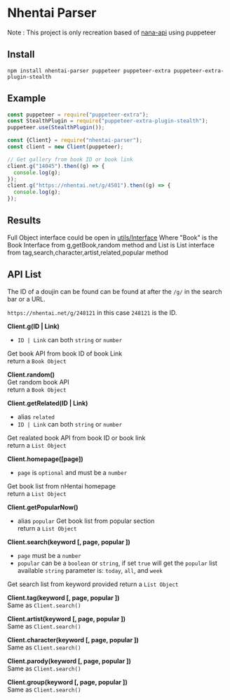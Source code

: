 # Nhentai Parser

Note : This project is only recreation based of [nana-api](https://github.com/nikkozu/nana-api) using puppeteer


## Install

```
npm install nhentai-parser puppeteer puppeteer-extra puppeteer-extra-plugin-stealth
```

## Example

```js
const puppeteer = require("puppeteer-extra");
const StealthPlugin = require("puppeteer-extra-plugin-stealth");
puppeteer.use(StealthPlugin());

const {Client} = require("nhentai-parser");
const client = new Client(puppeteer);

// Get gallery from book ID or book link
client.g("14045").then((g) => {
  console.log(g);
});
client.g("https://nhentai.net/g/4501").then((g) => {
  console.log(g);
});
```

## Results

Full Object interface could be open in [utils/Interface](https://github.com/MoonLGH/nHentParser/blob/main/src/utils/interfaces.ts)
Where "Book" is the Book Interface from g,getBook,random method
and List is List interface from tag,search,character,artist,related,popular method

## API List

The ID of a doujin can be found can be found at after the `/g/` in the search bar or a URL.

`https://nhentai.net/g/248121` in this case `248121` is the ID.

**Client.g(ID | Link)**

- `ID | Link` can both `string` or `number`

Get book API from book ID of book Link  
return a `Book Object`

**Client.random()**  
Get random book API  
return a `Book Object`

**Client.getRelated(ID | Link)**
- alias `related` 
- `ID | Link` can both `string` or `number`

Get realated book API from book ID or book link  
return a `List Object`

**Client.homepage([page])**
- `page` is `optional` and must be a `number`

Get book list from nHentai homepage  
return a `List Object`

**Client.getPopularNow()**  
- alias `popular` 
Get book list from popular section  
return a `List Object`

**Client.search(keyword [, page, popular ])**

- `page` must be a `number`
- `popular` can be a `boolean` or `string`, if set `true` will get the `popular` list
available `string` parameter is: `today`, `all`, and `week`

Get search list from keyword provided
return a `List Object`

**Client.tag(keyword [, page, popular ])**  
Same as `Client.search()`

**Client.artist(keyword [, page, popular ])**  
Same as `Client.search()`

**Client.character(keyword [, page, popular ])**  
Same as `Client.search()`

**Client.parody(keyword [, page, popular ])**  
Same as `Client.search()`

**Client.group(keyword [, page, popular ])**  
Same as `Client.search()`